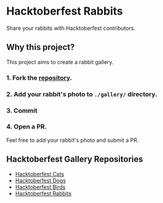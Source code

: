 # Hacktoberfest Rabbits
Share your rabbits with Hacktoberfest contributors.

## Why this project?
This project aims to create a rabbit gallery.

### 1. Fork the [repository](https://github.com/bkayranci/hacktoberfest-rabbits).

### 2. Add your rabbit's photo to `./gallery/` directory.

### 3. Commit

### 4. Open a PR.

Feel free to add your rabbit's photo and submit a PR.

## Hacktoberfest Gallery Repositories

- [Hacktoberfest Cats](https://github.com/bkayranci/hacktoberfest-cats)
- [Hacktoberfest Dogs](https://github.com/bkayranci/hacktoberfest-dogs)
- [Hacktoberfest Birds](https://github.com/bkayranci/hacktoberfest-birds)
- [Hacktoberfest Rabbits](https://github.com/bkayranci/hacktoberfest-rabbits)
